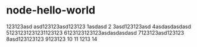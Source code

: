 # node-hello-world

123123asd
asd123123asd123123
1asdasd
2
3asd123123asd
4asdasdasdasd
51231231231231123123
6123123123123asdasdasdasd
7123123asd123123
8asd123123123
9123123
10
11
1213
14
